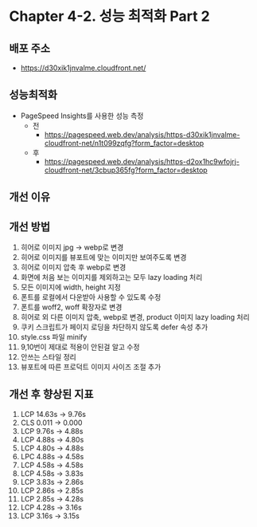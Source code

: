 # Chapter 4-2. 성능 최적화 Part 2

## 배포 주소
- https://d30xik1jnvalme.cloudfront.net/

## 성능최적화 
- PageSpeed Insights를 사용한 성능 측정
  - 전
    - https://pagespeed.web.dev/analysis/https-d30xik1jnvalme-cloudfront-net/n1t099zqfg?form_factor=desktop
  - 후
    - https://pagespeed.web.dev/analysis/https-d2ox1hc9wfojrj-cloudfront-net/3cbup365fg?form_factor=desktop


## 개선 이유

## 개선 방법
1. 히어로 이미지 jpg -> webp로 변경
2. 히어로 이미지를 뷰포트에 맞는 이미지만 보여주도록 변경
3. 히어로 이미지 압축 후 webp로 변경
4. 화면에 처음 보는 이미지를 제외하고는 모두 lazy loading 처리
5. 모든 이미지에 width, height 지정
6. 폰트를 로컬에서 다운받아 사용할 수 있도록 수정
7. 폰트를 woff2, woff 확장자로 변경
8. 히어로 외 다른 이미지 압축, webp로 변경, product 이미지 lazy loading 처리
9. 쿠키 스크립트가 페이지 로딩을 차단하지 않도록 defer 속성 추가
10. style.css 파일 minify
11. 9,10번이 제대로 적용이 안된걸 알고 수정
12. 안쓰는 스타일 정리
13. 뷰포트에 따른 프로덕트 이미지 사이즈 조절 추가

## 개선 후 향상된 지표
1. LCP 14.63s -> 9.76s
2. CLS 0.011 -> 0.000
3. LCP 9.76s -> 4.88s
4. LCP 4.88s -> 4.80s
5. LCP 4.80s -> 4.88s
6. LPC 4.88s -> 4.58s
7. LCP 4.58s -> 4.58s
8. LCP 4.58s -> 3.83s
9. LCP 3.83s -> 2.86s
10. LCP 2.86s -> 2.85s
11. LCP 2.85s -> 4.28s
12. LCP 4.28s -> 3.16s
13. LCP 3.16s -> 3.15s